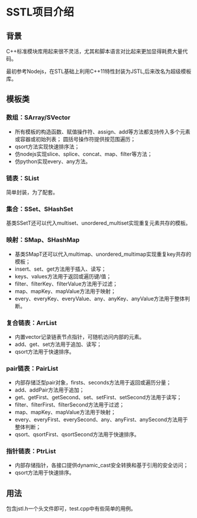 # **SSTL项目介绍**
## **背景**
C++标准模块库用起来很不灵活，尤其和脚本语言对比起来更加显得耗费大量代码。  

最初参考Nodejs，在STL基础上利用C++11特性封装为JSTL,后来改名为超级模板库。

## **模板类**
### 数组：SArray/SVector
* 所有模板的构造函数、赋值操作符、assign、add等方法都支持传入多个元素或容器或初始列表； 
圆括号操作符提供按范围遍历；
* qsort方法实现快速排序法；
* 仿nodejs实现slice、splice、concat、map、filter等方法；
* 仿python实现every、any方法。

### 链表：SList
简单封装，为了配套。

### 集合：SSet、SHashSet
基类SSetT还可以代入multiset、unordered_multiset实现重复元素共存的模板。

### 映射：SMap、SHashMap
* 基类SMapT还可以代入multimap、unordered_multimap实现重复key共存的模板；
* insert、set、get方法用于插入、读写；
* keys、values方法用于返回或遍历键/值；
* filter、filterKey、filterValue方法用于过滤；
* map、mapKey、mapValue方法用于映射；
* every、everyKey、everyValue、any、anyKey、anyValue方法用于整体判断。

### 复合链表：ArrList
* 内置vector记录链表节点指针，可随机访问内部的元素。
* add、get、set方法用于追加、读写；
* qsort方法用于快速排序。

### pair链表：PairList
* 内部存储泛型pair对象，firsts、seconds方法用于返回或遍历分量；
* add、addPair方法用于追加；
* get、getFirst、getSecond、set、setFirst、setSecond方法用于读写；
* filter、filterFirst、filterSecond方法用于过滤；
* map、mapKey、mapValue方法用于映射；
* every、everyFirst、everySecond、any、anyFirst、anySecond方法用于整体判断；
* qsort、qsortFirst、qsortSecond方法用于快速排序。

### 指针链表：PtrList
* 内部存储指针，各接口提供dynamic_cast安全转换和基于引用的安全访问；
* qsort方法用于快速排序。

## 用法
包含jstl.h一个头文件即可，test.cpp中有些简单的用例。
